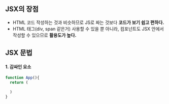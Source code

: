 ## JSX의 장점
- HTML 코드 작성하는 것과 비슷하므로 JS로 짜는 것보다 **코드가 보기 쉽고 편하다.**
- HTML 태그(div, span 같은거) 사용할 수 있을 뿐 아니라, 컴포넌트도 JSX 안에서 작성할 수 있으므로 **활용도가 높다.**

## JSX 문법
#### 1. 감싸인 요소  
```jsx
function App(){
  return (
  
  )
}
```
